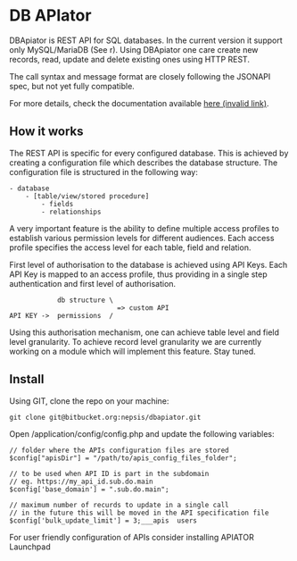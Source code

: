 # DB APIator

DBApiator is REST API for SQL databases. In the current version it support only MySQL/MariaDB (See r). Using DBApiator one care create new records, read, update and delete existing ones using HTTP REST. 

The call syntax and message format are closely following the JSONAPI spec, but not yet fully compatible. 
   
For more details, check the documentation available [here (invalid link)](https://.....).
 
 
## How it works
The REST API is specific for every configured database. 
This is achieved by creating a configuration file which describes the database structure. 
The configuration file is structured in the following way:

    - database 
        - [table/view/stored procedure]
            - fields
            - relationships
 
A very important feature is the ability to define multiple access profiles to establish various permission levels for different audiences. 
Each access profile specifies the access level for each table, field and relation.

First level of authorisation to the database is achieved using API Keys. Each API Key is mapped to an access profile, thus providing in a single step authentication and first level of authorisation.  

                db structure \
                               => custom API    
    API KEY ->  permissions  /
 
Using this authorisation mechanism, one can achieve table level and field level granularity.
To achieve record level granularity we are currently working on a module which will implement this feature. Stay tuned.

## Install
Using GIT, clone the repo on your machine:

    git clone git@bitbucket.org:nepsis/dbapiator.git

Open /application/config/config.php and update the following variables:

    // folder where the APIs configuration files are stored
    $config["apisDir"] = "/path/to/apis_config_files_folder";
    
    // to be used when API ID is part in the subdomain
    // eg. https://my_api_id.sub.do.main
    $config['base_domain'] = ".sub.do.main";
    
    // maximum number of recurds to update in a single call
    // in the future this will be moved in the API specification file
    $config['bulk_update_limit'] = 3;___apis  users

For user friendly configuration of APIs consider installing APIATOR Launchpad